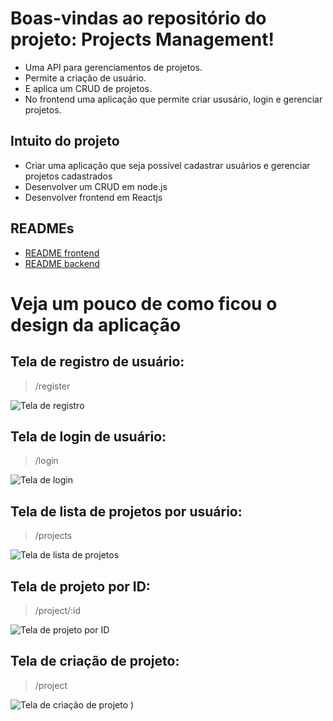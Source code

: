 # Boas-vindas ao repositório do projeto: Projects Management!
 - Uma API para gerenciamentos de projetos.
 - Permite a criação de usuário.
 - E aplica um CRUD de projetos.
 - No frontend uma aplicação que permite criar ususário, login e gerenciar projetos.

## Intuito do projeto
  - Criar uma aplicação que seja possível cadastrar usuários e gerenciar projetos cadastrados
  - Desenvolver um CRUD em node.js
  - Desenvolver frontend em Reactjs
## READMEs

- [README frontend](https://github.com/DeividBorges93/CRUD-projects/blob/master/project-manager-frontend/README.md)
- [README backend](https://github.com/DeividBorges93/CRUD-projects/blob/master/backend/README.md)

# Veja um pouco de como ficou o design da aplicação

## Tela de registro de usuário:
> /register

![Tela de registro](assets_readme/tela_cadastro_de_usuario.png)

## Tela de login de usuário:
> /login

![Tela de login](assets_readme/tela_de_login_de_usuario.png)

## Tela de lista de projetos por usuário:
> /projects

![Tela de lista de projetos](assets_readme/tela_lista_de_projetos_por_usuario.png)

## Tela de projeto por ID:
> /project/:id

![Tela de projeto por ID](assets_readme/tela_de_projeto_por_id.png)

## Tela de criação de projeto:
> /project

![Tela de criação de projeto](assets_readme/tela_cadastro_de_projeto.png)
)
